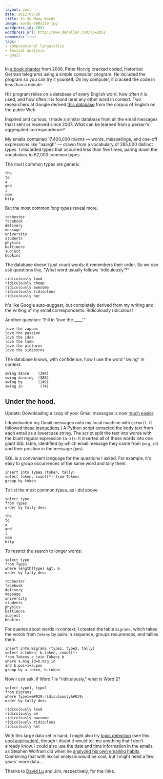 ```yaml
---
layout: post
date: 2012-08-20
title: In So Many Words
image: words-300x239.jpg
wordpress_id: 2052
wordpress_url: http://www.danallan.com/?p=2052
comments: true
tags:
- computational linguistics
- lexical analysis
- gmail
---
```

In [a book chapter](http://norvig.com/ngrams/) from 2008, Peter Norvig cracked coded, historical German telegrams using a simple computer program. He included the program so you can try it yourself. On my computer, it cracked the code in less than a minute.

His program relies on a database of every English word, how often it is used, and how often it is found near any other word in context. Two researchers at Google derived [this database](http://www.ldc.upenn.edu/Catalog/CatalogEntry.jsp?catalogId=LDC2006T13) from the corpus of English on the public Web.

Inspired and curious, I made a similar database from all the email messages that I sent or received since 2007. What can be learned from a person's aggregated correspondence?

My emails contained 17,400,000 _tokens_ — words, misspellings, and one-off expressions like "aaargh" — drawn from a vocabulary of 265,000 distinct _types_. I discarded types that occurred less than five times, paring down the vocabulary to 62,000 common types.

The most common types are generic.

    the
    to
    a
    and
    i
    com
    http

But the most common _long_ types reveal more.

    rochester
    facebook
    delivery
    message
    university
    students
    physics
    baltimore
    subject
    hopkins

The database doesn't just count words; it remembers their order. So we can ask questions like, "What word usually follows 'ridiculously'?"

    ridiculously loud
    ridiculously cheap
    ridiculously awesome
    ridiculously ridiculous
    ridiculously hot

It's like Google auto-suggest, but completely derived from my writing and the writing of my email correspondents. Ridiculously ridiculous!

Another question: "Fill in 'love the ____'."

    love the zappos
    love the passion
    love the idea
    love the lamb
    love the pictures
    love the sideburns

The database knows, with confidence, how I use the word "swing" in context.

    swing dance    (394)
    swing dancing  (385)
    swing by       (149)
    swing in        (74)

## Under the hood.

Update: Downloading a copy of your Gmail messages is now [much easier](http://gmailblog.blogspot.com/2013/12/download-copy-of-your-gmail-and-google.html).

I downloaded my Gmail messages onto my local machine with ``getmail``. (I followed [these instructions](http://datalinkcontrol.net/dlc/content/gmail-backup-getmail).) A Python script extracted the body text from each email as a lowercase string. The script split the text into words with the blunt regular expression ``[a-z]+``. It inserted all of these words into one giant SQL table, identified by which email message they came from (``msg_id``) and their position in the message (``pos``)

SQL is a convenient language for the questions I asked. For example, it's easy to group occurrences of the same word and tally them.

    insert into Types (token, tally)
    select token, count(*) from Tokens
    group by token

To list the most common types, as I did above:

    select type
    from Types
    order by tally desc

    the
    to
    a
    and
    i
    com
    http

To restrict the search to longer words:

    select type
    from Types
    where length(type) &gt; 6
    order by tally desc

    rochester
    facebook
    delivery
    message
    university 
    students
    physics
    baltimore
    subject
    hopkins

For queries about words in context, I created the table ``Bigrams``, which takes the words from ``Tokens`` by pairs in sequence, groups recurrences, and tallies them.

    insert into Bigrams (type1, type2, tally)
    select a.token, b.token, count(*)
    from Tokens a join Tokens b
    where a.msg_id=b.msg_id
    and b.pos=1+a.pos
    group by a.token, b.token

Now I can ask, if Word 1 is "ridiculously," what is Word 2?

    select type1, type2
    from Bigrams
    where type1=&#039;ridiculously&#039;
    order by tally desc

    ridiculously loud
    ridiculously on
    ridiculously awesome
    ridiculously ridiculous
    ridiculously hot

With this large data set in hand, I might also try [topic detection](http://en.wikipedia.org/wiki/Latent_Dirichlet_allocation) (see this [cool application](http://blog.echen.me/2011/06/27/topic-modeling-the-sarah-palin-emails/)), though I doubt it would tell me anything that I don't already know. I could also use the date and time information in the emails, as Stephen Wolfram did when he [analyzed his own emailing habits](http://blog.stephenwolfram.com/2012/03/the-personal-analytics-of-my-life/). Combining that with lexical analysis would be cool, but I might need a few years' more data....

Thanks to [David Lu](http://www.probablydavid.com) and Jim, respectively, for the links.
